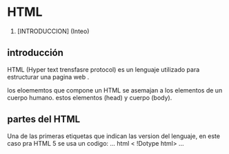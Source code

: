 # HTML
1. [INTRODUCCION] (Inteo)
## introducción 
HTML (Hyper text trensfasre protocol) es un lenguaje utilizado para estructurar una pagina web .

los eloememtos que compone un HTML se asemajan 
a los elementos de un cuerpo humano.
estos elementos (head) y cuerpo (body).
## partes del HTML
Una de las primeras etiquetas
que indican las version del lenguaje, 
en este caso pra HTML 5 se usa un codigo:
... html
< !Dotype html> 
...
